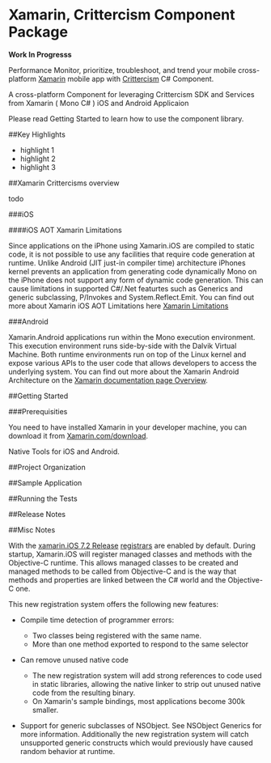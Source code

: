 Xamarin, Crittercism Component Package
=======

**Work In Progresss**

Performance Monitor, prioritize, troubleshoot, and trend your mobile cross-platform [Xamarin](http://xamarin.com) mobile app with [Crittercism](http://crittercism.com) C# Component.

A cross-platform Component for leveraging Crittercism SDK and Services from Xamarin ( Mono  C# ) iOS and Android Applicaion

Please read Getting Started to learn how to use the component library.

##Key Highlights

- highlight 1
- highlight 2
- highlight 3

##Xamarin Crittercisms overview

todo



###iOS 

####iOS AOT Xamarin Limitations

Since applications on the iPhone using Xamarin.iOS are compiled to static code, it is not possible to use any facilities that require code generation at runtime. Unlike Android (JIT just-in compiler time) architecture iPhones kernel prevents an application from generating code dynamically Mono on the iPhone does not support any form of dynamic code generation.  This can cause limitations in supported C#/.Net featurtes such as Generics and generic subclassing, P/Invokes and System.Reflect.Emit.  You can find out more about Xamarin iOS AOT Limitations here [Xamarin Limitations](http://docs.xamarin.com/guides/ios/advanced_topics/limitations/ "Limitations | Xamarin")


###Android

Xamarin.Android applications run within the Mono execution environment. This execution environment runs side-by-side with the Dalvik Virtual Machine.  Both runtime environments run on top of the Linux kernel and expose various APIs to the user code that allows developers to access the underlying system.  You can find out more about the Xamarin Android Architecture on the [Xamarin documentation page Overview](http://docs.xamarin.com/guides/android/under_the_hood/architecture/ "Architecture | Xamarin").



##Getting Started

###Prerequisities

You need to have installed Xamarin in your developer machine, you can download it from [Xamarin.com/download](http://xamarin.com/download).

Native Tools for iOS and Android.


##Project Organization


##Sample Application


##Running the Tests




##Release Notes



##Misc Notes

With the [xamarin.iOS 7.2 Release](http://docs.xamarin.com/releases/ios/xamarin.ios_7/xamarin.ios_7.2/) [registrars](http://docs.xamarin.com/guides/ios/advanced_topics/registrar/) are enabled by default.  During startup, Xamarin.iOS will register managed classes and methods with the Objective-C runtime. This allows managed classes to be created and managed methods to be called from Objective-C and is the way that methods and properties are linked between the C# world and the Objective-C one.

This new registration system offers the following new features:

- Compile time detection of programmer errors:

	- Two classes being registered with the same name.
	- More than one method exported to respond to the same selector

- Can remove unused native code

	- The new registration system will add strong references to code used in static libraries, allowing the native linker to strip out unused native code from the resulting binary.
	- On Xamarin's sample bindings, most applications become 300k smaller.

- Support for generic subclasses of NSObject. See NSObject Generics for more information. Additionally the new registration system will catch unsupported generic constructs which would previously have caused random behavior at runtime.








